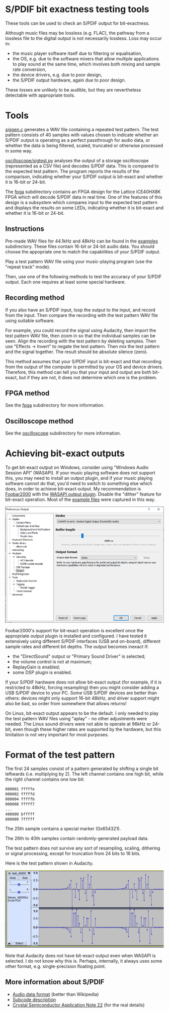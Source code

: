 
S/PDIF bit exactness testing tools
==================================

These tools can be used to check an S/PDIF output for bit-exactness.

Although music files may be lossless (e.g. FLAC), the pathway from a lossless file
to the digital output is not necessarily lossless. Loss may occur in:

- the music player software itself due to filtering or equalisation,
- the OS, e.g. due to the software mixers that allow multiple applications to play
  sound at the same time, which involves both mixing and sample rate conversion,
- the device drivers, e.g. due to poor design,
- the S/PDIF output hardware, again due to poor design.

These losses are unlikely to be audible, but they are nevertheless detectable
with appropriate tools.

Tools
=====

[siggen.c](siggen.c) generates a WAV file containing a repeated test
pattern. The test pattern consists of 40 samples with values chosen
to indicate whether an S/PDIF output is operating as a perfect passthrough
for audio data, or whether the data is being filtered, scaled, truncated
or otherwise processed in some way.

[oscilloscope/sigtest.py](sigtest.py) analyses the output of a storage oscilloscope
(represented as a CSV file) and decodes S/PDIF data. This is compared to
the expected test pattern. The program reports the results of the comparison,
indicating whether your S/PDIF output is bit-exact and whether it is 16-bit or 24-bit.

The [fpga](fpga) subdirectory contains an FPGA design for the Lattice
iCE40HX8K FPGA which will decode S/PDIF data in real time. One of the features
of this design is a subsystem which compares input to the expected test pattern
and displays the results on some LEDs, indicating whether it is 
bit-exact and whether it is 16-bit or 24-bit.


Instructions
------------

Pre-made WAV files for 44.1kHz and 48kHz can be found in the [examples](examples)
subdirectory. These files contain 16-bit or 24-bit audio data. You should
choose the appopriate one to match the capabilities of your S/PDIF output.

Play a test pattern WAV file using your music-playing program (use the "repeat track" mode).

Then, use one of the following methods to test the accuracy of your S/PDIF output.
Each one requires at least some special hardware.

Recording method
----------------

If you also have an S/PDIF input, loop the output to the input, and record from the
input. Then compare the recording with the test pattern WAV file using suitable
software.

For example, you could record the signal using Audacity, then import the test pattern
WAV file, then zoom in so that the individual samples can be seen. Align the recording
with the test pattern by deleting samples. Then use "Effects -> Invert" to negate the
test pattern. Then mix the test pattern and the signal together. The result should be
absolute silence (zero).

This method assumes that your S/PDIF input is bit-exact and that recording from the
output of the computer is permitted by your OS and device drivers. Therefore, this
method can tell you that your input and output are both bit-exact, but if they are
not, it does not determine which one is the problem.


FPGA method
-----------

See the [fpga](fpga) subdirectory for more information.


Oscilloscope method
-------------------

See the [oscilloscope](oscilloscope) subdirectory for more information.


Achieving bit-exact outputs
===========================

To get bit-exact output on Windows, consider using "Windows Audio Session API" (WASAPI).
If your music
playing software does not support this, you may need to install an output plugin, and if your
music playing software cannot do that, you'd need to switch to something else
which does, in order to achieve bit-exact output. My recommendation is
[Foobar2000](https://www.foobar2000.org/) with the
[WASAPI output plugin](https://www.foobar2000.org/components/view/foo_out_wasapi).
Disable the "dither" feature for bit-exact operation. Most of the
[example files](examples) were captured in this way.

![Foobar2000 WASAPI output configuration](/img/wasapi_24_bit.png)

Foobar2000's support for bit-exact operation is excellent once the appropriate output plugin is
installed and configured.
I have tested it extensively using different S/PDIF interfaces (USB and on-board),
different sample rates and different bit depths. The output becomes inexact if:

- the "DirectSound" output or "Primary Sound Driver" is selected;
- the volume control is not at maximum;
- ReplayGain is enabled;
- some DSP plugin is enabled.

If your S/PDIF hardware does not allow bit-exact output (for example, if it is restricted
to 48kHz, forcing resampling) then you might consider adding a USB S/PDIF device to your PC.
Some USB S/PDIF devices are better than others: devices might only support 16-bit 48kHz,
and driver support might also be bad, so order from somewhere that allows returns!

On Linux, bit-exact output appears to be the default. I only needed to play the
test pattern WAV files using "aplay" - no other adjustments were needed.
The Linux sound drivers were not able to operate at 96kHz or 24-bit, even though these
higher rates are supported by the hardware, but this limitation is not very important
for most purposes.


Format of the test pattern
==========================

The first 24 samples consist of a pattern generated by shifting a single bit leftwards (i.e.
multiplying by 2). The left channel contains one high bit, while the right channel contains
one low bit:

    000001 fffffe
    000002 fffffd
    000004 fffffb
    000008 fffff7
    ...
    400000 bfffff
    800000 7fffff

The 25th sample contains a special marker (0x654321).

The 26th to 40th samples contain randomly-generated payload data.

The test pattern does not survive any sort of resampling, scaling, dithering
or signal processing, except for truncation from 24 bits to 16 bits.

Here is the test pattern shown in Audacity.

![Audacity screenshot](/img/wav.png)

Note that Audacity does not have
bit-exact output even when WASAPI is selected. I do not know why this is. Perhaps, internally,
it always uses some other format, e.g. single-precision floating point.


More information about S/PDIF
-----------------------------

- [Audio data format](http://www.hardwarebook.info/S/PDIF) (better than Wikipedia)
- [Subcode description](https://www.minidisc.org/spdif_c_channel.html)
- [Crystal Semiconductor Application Note 22](https://www.minidisc.org/manuals/an22.pdf) (for the
  real details)

